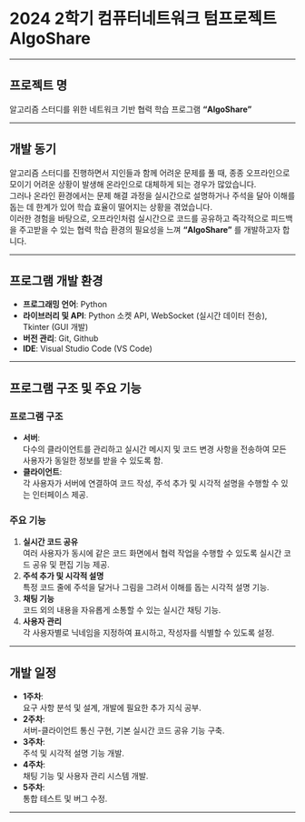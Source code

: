 # 2024 2학기 컴퓨터네트워크 텀프로젝트 **AlgoShare**

---

## 프로젝트 명

알고리즘 스터디를 위한 네트워크 기반 협력 학습 프로그램 **“AlgoShare”**

---

## 개발 동기

알고리즘 스터디를 진행하면서 지인들과 함께 어려운 문제를 풀 때, 종종 오프라인으로 모이기 어려운 상황이 발생해 온라인으로 대체하게 되는 경우가 많았습니다.  
그러나 온라인 환경에서는 문제 해결 과정을 실시간으로 설명하거나 주석을 달아 이해를 돕는 데 한계가 있어 학습 효율이 떨어지는 상황을 겪었습니다.  
이러한 경험을 바탕으로, 오프라인처럼 실시간으로 코드를 공유하고 즉각적으로 피드백을 주고받을 수 있는 협력 학습 환경의 필요성을 느껴 **“AlgoShare”** 를 개발하고자 합니다.

---

## 프로그램 개발 환경

- **프로그래밍 언어**: Python
- **라이브러리 및 API**: Python 소켓 API, WebSocket (실시간 데이터 전송), Tkinter (GUI 개발)
- **버전 관리**: Git, Github
- **IDE**: Visual Studio Code (VS Code)

---

## 프로그램 구조 및 주요 기능

### 프로그램 구조

- **서버**:  
  다수의 클라이언트를 관리하고 실시간 메시지 및 코드 변경 사항을 전송하여 모든 사용자가 동일한 정보를 받을 수 있도록 함.
- **클라이언트**:  
  각 사용자가 서버에 연결하여 코드 작성, 주석 추가 및 시각적 설명을 수행할 수 있는 인터페이스 제공.

### 주요 기능

1. **실시간 코드 공유**  
   여러 사용자가 동시에 같은 코드 화면에서 협력 작업을 수행할 수 있도록 실시간 코드 공유 및 편집 기능 제공.
2. **주석 추가 및 시각적 설명**  
   특정 코드 줄에 주석을 달거나 그림을 그려서 이해를 돕는 시각적 설명 기능.
3. **채팅 기능**  
   코드 외의 내용을 자유롭게 소통할 수 있는 실시간 채팅 기능.
4. **사용자 관리**  
   각 사용자별로 닉네임을 지정하여 표시하고, 작성자를 식별할 수 있도록 설정.

---

## 개발 일정

- **1주차**:  
  요구 사항 분석 및 설계, 개발에 필요한 추가 지식 공부.
- **2주차**:  
  서버-클라이언트 통신 구현, 기본 실시간 코드 공유 기능 구축.
- **3주차**:  
  주석 및 시각적 설명 기능 개발.
- **4주차**:  
  채팅 기능 및 사용자 관리 시스템 개발.
- **5주차**:  
  통합 테스트 및 버그 수정.

---
